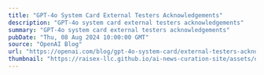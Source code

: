 ```yaml
---
title: "GPT-4o System Card External Testers Acknowledgements"
description: "GPT-4o system card external testers acknowledgements"
summary: "GPT-4o system card external testers acknowledgements"
pubDate: "Thu, 08 Aug 2024 10:00:00 GMT"
source: "OpenAI Blog"
url: "https://openai.com/blog/gpt-4o-system-card/external-testers-acknowledgements"
thumbnail: "https://raisex-llc.github.io/ai-news-curation-site/assets/openai_logo.png"
---
```


